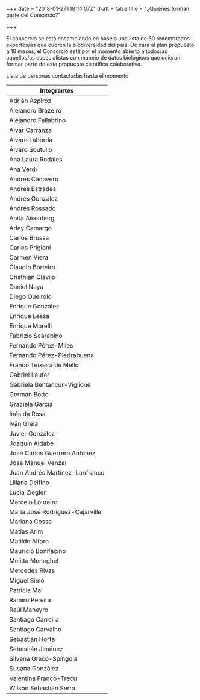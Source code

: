 +++
date = "2018-01-27T18:14:07Z"
draft = false
title = "¿Quiénes forman parte del Consorcio?"

+++

El consorcio se está ensamblando en base a una lista de 60 renombrados expertos/as que cubren la biodiversidad del país. De cara al plan propuesto a 18 meses, el Consorcio está por el momento abierto a todos/as aquellos/as especialistas con manejo de datos biológicos que quieran formar parte de esta propuesta científica colaborativa.


Lista de personas contactadas hasta el momento

| **Integrantes** |
|--|
| Adrián Azpiroz |
|Alejandro Brazeiro |
|Alejandro Fallabrino |
|Alvar Carranza |
|Alvaro Laborda |
|Álvaro Soutullo|
|Ana Laura Rodales|
|Ana Verdi|
|Andrés Canavero|
|Andrés Estrades|
|Andrés González|
|Andrés Rossado|
|Anita Aisenberg|
|Arley Camargo|
|Carlos Brussa|
|Carlos Prigioni|
|Carmen Viera|
|Claudio Borteiro|
|Cristhian Clavijo|
|Daniel Naya|
|Diego Queirolo|
|Enrique González|
|Enrique Lessa|
|Enrique Morelli|
|Fabrizio Scarabino|
|Fernando Pérez-Miles|
|Fernando Pérez-Piedrabuena|
|Franco Teixeira de Mello|
|Gabriel Laufer|
|Gabriela Bentancur-Viglione|
|Germán Botto|
|Graciela García|
|Inés da Rosa|
|Iván Grela|
|Javier González|
|Joaquín Aldabe|
|José Carlos Guerrero Antúnez|
|José Manuel Venzal|
|Juan Andrés Martínez-Lanfranco|
|Liliana Delfino|
|Lucía Ziegler|
|Marcelo Loureiro|
|María José Rodríguez-Cajarville|
|Mariana Cosse|
|Matías Arim|
|Matilde Alfaro|
|Mauricio Bonifacino|
|Melitta Meneghel|
|Mercedes Rivas|
|Miguel Simó|
|Patricia Mai|
|Ramiro Pereira|
|Raúl Maneyro|
|Santiago Carreira|
|Santiago Carvalho|
|Sebastián Horta|
|Sebastián Jiménez|
|Silvana Greco-Spíngola|
|Susana González|
|Valentina Franco-Trecu|
|Wilson Sebastián Serra|
